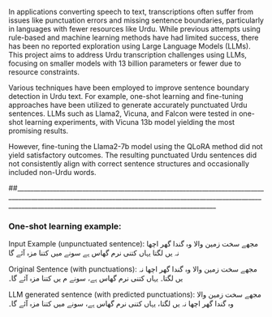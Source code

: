 In applications converting speech to text, transcriptions often suffer from issues like punctuation errors and missing sentence boundaries, particularly in languages with fewer resources like Urdu. While previous attempts using rule-based and machine learning methods have had limited success, there has been no reported exploration using Large Language Models (LLMs). This project aims to address Urdu transcription challenges using LLMs, focusing on smaller models with 13 billion parameters or fewer due to resource constraints.


Various techniques have been employed to improve sentence boundary detection in Urdu text. For example, one-shot learning and fine-tuning approaches have been utilized to generate accurately punctuated Urdu sentences. LLMs such as Llama2, Vicuna, and Falcon were tested in one-shot learning experiments, with Vicuna 13b model yielding the most promising results.


However, fine-tuning the Llama2-7b model using the QLoRA method did not yield satisfactory outcomes. The resulting punctuated Urdu sentences did not consistently align with correct sentence structures and occasionally included non-Urdu words.

##__________________________________________________________________________________________________________________________________________________________________________________________________________________________

### One-shot learning example:

Input Example (unpunctuated sentence):
مجھے سخت زمین والا وہ گندا گھر اچھا نہ یں لگتا یہاں کتنی نرم گھاس ہے سونے میں کتنا مزہ آئے گا

Original Sentence (with punctuations):
مجھے سخت زمین والا وہ گندا گھر اچھا نہ یں لگتا۔ یہاں کتنی نرم گھاس ہے، سونے م یں کتنا مزہ آئے گا۔

LLM generated sentence (with predicted punctuations):
مجھے سخت زمین والا وہ گندا گھر اچھا نہ یں لگتا، یہاں کتنی نرم گھاس ہے، سونے میں کتنا مزہ آئے گا۔
